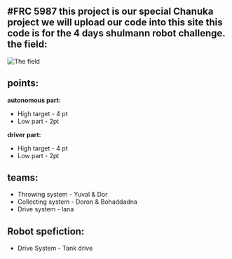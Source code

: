 #**FRC 5987**
this project is our special Chanuka project 
we will upload our code into this site
this code is for the 4 days shulmann robot challenge.
**the field:**
----------
![The field](https://s30.postimg.org/rxcem6lhd/ndfgjdfdghj.png)

**points:**
-------
**autonomous part:**
 - High target - 4 pt
 - Low part - 2pt
 
 **driver part:**
 - High target - 4 pt
 - Low part - 2pt
 
 **teams:**
-------
 - Throwing system - Yuval & Dor
 - Collecting system - Doron & Bohaddadna
 - Drive system - lana

 **Robot spefiction:**
-------

 - Drive System - Tank drive
 
